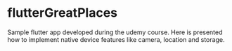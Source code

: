 
# flutterGreatPlaces
Sample flutter app developed during the udemy course. Here is presented how to implement native device features like camera, location and storage.
